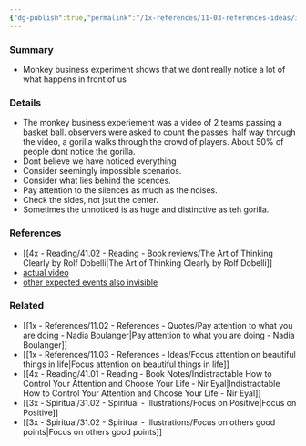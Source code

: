 ```yaml
---
{"dg-publish":true,"permalink":"/1x-references/11-03-references-ideas/illusion-of-attention/","dgHomeLink":true,"dgPassFrontmatter":false,"dgShowBacklinks":true,"dgShowLocalGraph":false,"dgShowInlineTitle":true}
---
```



### Summary
- Monkey business experiment shows that we dont really notice a lot of what happens in front of us

### Details
- The monkey business experiement was a video of 2 teams passing a basket ball. observers were asked to count the passes. half way through the video, a gorilla walks through the crowd of players. About 50% of people dont notice the gorilla.
- Dont believe we have noticed everything
- Consider seemingly impossible scenarios.
- Consider what lies behind the scences.
- Pay attention to the silences as much as the noises. 
- Check the sides, not jsut the center. 
- Sometimes the unnoticed is as huge and distinctive as teh gorilla.

### References
- [[4x - Reading/41.02 - Reading - Book reviews/The Art of Thinking Clearly by Rolf Dobelli|The Art of Thinking Clearly by Rolf Dobelli]]
- [actual video](https://www.youtube.com/watch?v=IGQmdoK_ZfY)
- [other expected events also invisible](https://news.illinois.edu/view/6367/205580)

### Related
- [[1x - References/11.02 - References - Quotes/Pay attention to what you are doing - Nadia Boulanger|Pay attention to what you are doing - Nadia Boulanger]]
- [[1x - References/11.03 - References - Ideas/Focus attention on beautiful things in life|Focus attention on beautiful things in life]]
- [[4x - Reading/41.01 - Reading - Book Notes/Indistractable How to Control Your Attention and Choose Your Life - Nir Eyal|Indistractable How to Control Your Attention and Choose Your Life - Nir Eyal]]
- [[3x - Spiritual/31.02 - Spiritual - Illustrations/Focus on Positive|Focus on Positive]]
- [[3x - Spiritual/31.02 - Spiritual - Illustrations/Focus on others good points|Focus on others good points]]